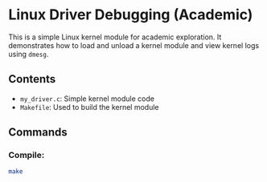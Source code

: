 # Linux Driver Debugging (Academic)

This is a simple Linux kernel module for academic exploration. It demonstrates how to load and unload a kernel module and view kernel logs using `dmesg`.

## Contents
- `my_driver.c`: Simple kernel module code
- `Makefile`: Used to build the kernel module

## Commands

### Compile:
```bash
make
